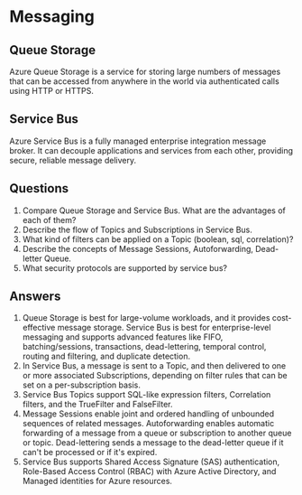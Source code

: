 # Messaging

## Queue Storage
Azure Queue Storage is a service for storing large numbers of messages that can be accessed from anywhere in the world via authenticated calls using HTTP or HTTPS.

## Service Bus
Azure Service Bus is a fully managed enterprise integration message broker. It can decouple applications and services from each other, providing secure, reliable message delivery.

## Questions
1. Compare Queue Storage and Service Bus. What are the advantages of each of them?
2. Describe the flow of Topics and Subscriptions in Service Bus.
3. What kind of filters can be applied on a Topic (boolean, sql, correlation)?
4. Describe the concepts of Message Sessions, Autoforwarding, Dead-letter Queue.
5. What security protocols are supported by service bus?

## Answers
1. Queue Storage is best for large-volume workloads, and it provides cost-effective message storage. Service Bus is best for enterprise-level messaging and supports advanced features like FIFO, batching/sessions, transactions, dead-lettering, temporal control, routing and filtering, and duplicate detection.
2. In Service Bus, a message is sent to a Topic, and then delivered to one or more associated Subscriptions, depending on filter rules that can be set on a per-subscription basis.
3. Service Bus Topics support SQL-like expression filters, Correlation filters, and the TrueFilter and FalseFilter.
4. Message Sessions enable joint and ordered handling of unbounded sequences of related messages. Autoforwarding enables automatic forwarding of a message from a queue or subscription to another queue or topic. Dead-lettering sends a message to the dead-letter queue if it can't be processed or if it's expired.
5. Service Bus supports Shared Access Signature (SAS) authentication, Role-Based Access Control (RBAC) with Azure Active Directory, and Managed identities for Azure resources.
